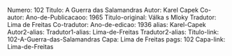 Numero: 102
Titulo: A Guerra das Salamandras
Autor: Karel Capek
Co-autor: 
Ano-de-Publicacaoo: 1965
Titulo-original: Válka s Mloky
Tradutor: Lima de Freitas
Co-tradutor: 
Ano-de-edicao: 1936
alias: Karel-Capek
Autor2-alias: 
Tradutor1-alias: Lima-de-Freitas
Tradutor2-alias: 
Titulo-link: 102-A-Guerra-das-Salamandras
Capa: Lima de Freitas
pags: 102
Capa-link: Lima-de-Freitas